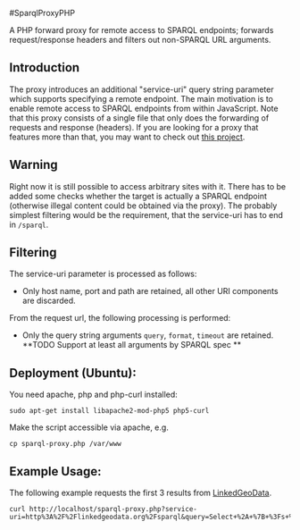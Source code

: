 #SparqlProxyPHP

A PHP forward proxy for remote access to SPARQL endpoints; forwards request/response headers and filters out non-SPARQL URL arguments.

## Introduction
The proxy introduces an additional "service-uri" query string parameter which supports specifying a remote endpoint. The main motivation is to enable remote access to SPARQL endpoints from within JavaScript.
Note that this proxy consists of a single file that only does the forwarding of requests and response (headers).
If you are looking for a proxy that features more than that, you may want to check out [this project](http://logd.tw.rpi.edu/ws/sparqlproxy.php).

## Warning
Right now it is still possible to access arbitrary sites with it. There has to be added some checks whether the target is actually a SPARQL endpoint (otherwise illegal content could be obtained via the proxy). The probably simplest filtering would be the requirement, that the service-uri has to end in `/sparql`.


## Filtering
The service-uri parameter is processed as follows:
 * Only host name, port and path are retained, all other URI components are discarded.

From the request url, the following processing is performed:
 * Only the query string arguments `query`, `format`, `timeout` are retained. **TODO Support at least all arguments by SPARQL spec **

## Deployment (Ubuntu):
You need apache, php and php-curl installed:

    sudo apt-get install libapache2-mod-php5 php5-curl

Make the script accessible via apache, e.g.

    cp sparql-proxy.php /var/www

## Example Usage:
The following example requests the first 3 results from [LinkedGeoData](http://linkedgeodata.org).

    curl http://localhost/sparql-proxy.php?service-uri=http%3A%2F%2Flinkedgeodata.org%2Fsparql&query=Select+%2A+%7B+%3Fs+%3Fp+%3Fo+%7D+Limit+3


